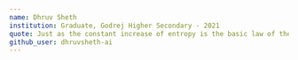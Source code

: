 ```yaml
---
name: Dhruv Sheth
institution: Graduate, Godrej Higher Secondary - 2021
quote: Just as the constant increase of entropy is the basic law of the universe, so it is the basic law of life to be ever more highly structured and to struggle against entropy.
github_user: dhruvsheth-ai
---
```

